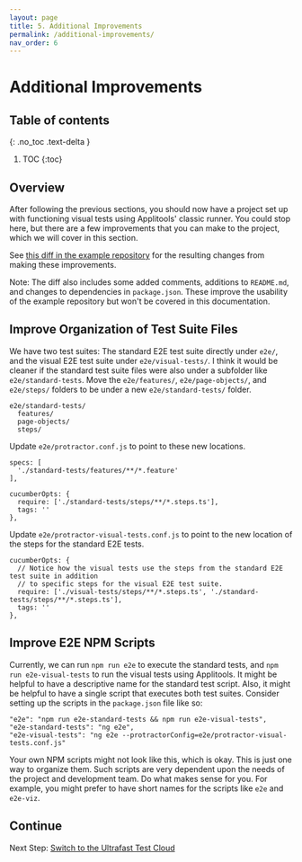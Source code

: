 ```yaml
---
layout: page
title: 5. Additional Improvements
permalink: /additional-improvements/
nav_order: 6
---
```


# Additional Improvements

## Table of contents
{: .no_toc .text-delta }

1. TOC
{:toc}

## Overview

After following the previous sections, you should now have a project set up with functioning visual tests using Applitools' classic runner. You could stop here, but there are a few improvements that you can make to the project, which we will cover in this section.

See [this diff in the example repository](https://github.com/jeremy-jarvis/applitools-demo/compare/7fad99f62ed065c31d8d3fdf0607e1d47a8aec80..21d198a07d0e5c7579475c9cc20e6f85f9794ca3) for the resulting changes from making these improvements.

Note: The diff also includes some added comments, additions to `README.md`, and changes to dependencies in `package.json`. These improve the usability of the example repository but won't be covered in this documentation.

## Improve Organization of Test Suite Files

We have two test suites: The standard E2E test suite directly under `e2e/`, and the visual E2E test suite under `e2e/visual-tests/`. I think it would be cleaner if the standard test suite files were also under a subfolder like `e2e/standard-tests`. Move the `e2e/features/`, `e2e/page-objects/`, and `e2e/steps/` folders to be under a new `e2e/standard-tests/` folder.

```
e2e/standard-tests/
  features/
  page-objects/
  steps/
```

Update `e2e/protractor.conf.js` to point to these new locations.

```
specs: [
  './standard-tests/features/**/*.feature'
],
```

```
cucumberOpts: {
  require: ['./standard-tests/steps/**/*.steps.ts'],
  tags: ''
},
```

Update `e2e/protractor-visual-tests.conf.js` to point to the new location of the steps for the standard E2E tests.

```
cucumberOpts: {
  // Notice how the visual tests use the steps from the standard E2E test suite in addition
  // to specific steps for the visual E2E test suite.
  require: ['./visual-tests/steps/**/*.steps.ts', './standard-tests/steps/**/*.steps.ts'],
  tags: ''
},
```

## Improve E2E NPM Scripts

Currently, we can run `npm run e2e` to execute the standard tests, and `npm run e2e-visual-tests` to run the visual tests using Applitools. It might be helpful to have a descriptive name for the standard test script. Also, it might be helpful to have a single script that executes both test suites. Consider setting up the scripts in the `package.json` file like so:

```
"e2e": "npm run e2e-standard-tests && npm run e2e-visual-tests",
"e2e-standard-tests": "ng e2e",
"e2e-visual-tests": "ng e2e --protractorConfig=e2e/protractor-visual-tests.conf.js"
```

Your own NPM scripts might not look like this, which is okay. This is just one way to organize them. Such scripts are very dependent upon the needs of the project and development team. Do what makes sense for you. For example, you might prefer to have short names for the scripts like `e2e` and `e2e-viz`.

## Continue

Next Step: [Switch to the Ultrafast Test Cloud](/switch-to-the-ultrafast-test-cloud)